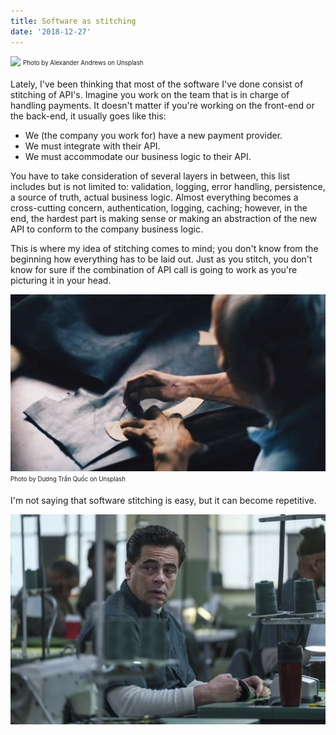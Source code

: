 ```yaml
---
title: Software as stitching
date: '2018-12-27'
---
```


![](./stitching.jpg)
<sub><sup>Photo by Alexander Andrews on Unsplash</sup></sub> 

Lately, I've been thinking that most of the software I've done consist of stitching of API's. Imagine you work on
the team that is in charge of handling payments. It doesn't matter if you're working on the front-end or the back-end,
it usually goes like this:

* We (the company you work for) have a new payment provider.
* We must integrate with their API.
* We must accommodate our business logic to their API.

You have to take consideration of several layers in between, this list includes but is not limited to: validation, logging, error handling, persistence, a source of truth, actual business logic. Almost everything becomes a cross-cutting concern, authentication, logging, caching; however, in the end, the hardest part is making sense or making an abstraction of
the new API to conform to the company business logic.

This is where my idea of stitching comes to mind; you don't know from the beginning how everything has to be laid out. Just as you stitch, you don't know for sure if the combination of API call is going to work as you're picturing it in your head.

![](./stitching-2.jpg)
<sub><sup>Photo by Dương Trần Quốc on Unsplash</sup></sub> 

I'm not saying that software stitching is easy, but it can become repetitive.

![](./stitching-3.jpg)